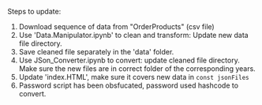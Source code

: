 Steps to update:
1. Download sequence of data from "OrderProducts" (csv file)
2. Use 'Data.Manipulator.ipynb' to clean and transform: Update new data file directory.
3. Save cleaned file separately in the 'data' folder.
4. Use JSon_Converter.ipynb to convert: update cleaned file directory. Make sure the new files are in correct folder of the corresponding years.
5. Update 'index.HTML', make sure it covers new data in `const jsonFiles`
6. Password script has been obsfucated, password used hashcode to convert. 